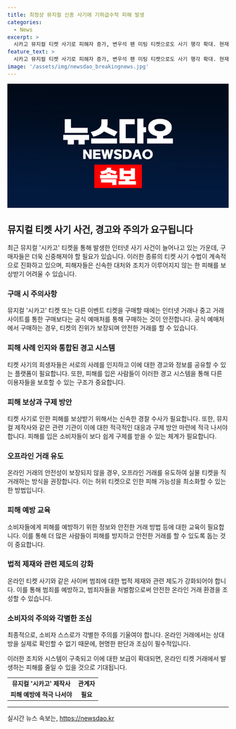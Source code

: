 ```yaml
---
title: 최정상 뮤지컬 신종 사기에 기하급수적 피해 발생
categories:
  - News
excerpt: >
  시카고 뮤지컬 티켓 사기로 피해자 증가, 변우석 팬 미팅 티켓으로도 사기 행각 확대. 현재 수사는 미진한 상황이며, 뮤지컬 제작사도 구제 방안이 없다고 밝힘. 피해를 막기 위해 관심과 주의가 필요한 상황. (150자)
feature_text: >
  시카고 뮤지컬 티켓 사기로 피해자 증가, 변우석 팬 미팅 티켓으로도 사기 행각 확대. 현재 수사는 미진한 상황이며, 뮤지컬 제작사도 구제 방안이 없다고 밝힘. 피해를 막기 위해 관심과 주의가 필요한 상황. (150자)
image: '/assets/img/newsdao_breakingnews.jpg'
---
```


<p><img src="/assets/img/newsdao_breakingnews.jpg" alt="koreaapp 속보" /></p>

<h2 data-ke-size="size26">뮤지컬 티켓 사기 사건, 경고와 주의가 요구됩니다</h2>

<p data-ke-size="size16">최근 뮤지컬 '시카고' 티켓을 통해 발생한 인터넷 사기 사건이 늘어나고 있는 가운데, 구매자들은 더욱 신중해져야 할 필요가 있습니다. 이러한 종류의 티켓 사기 수법이 계속적으로 진화하고 있으며, 피해자들은 신속한 대처와 조치가 이루어지지 않는 한 피해를 보상받기 어려울 수 있습니다.</p>

<h3>구매 시 주의사항</h3>

<p data-ke-size="size16">뮤지컬 '시카고' 티켓 또는 다른 이벤트 티켓을 구매할 때에는 인터넷 거래나 중고 거래 사이트를 통한 구매보다는 공식 예매처를 통해 구매하는 것이 안전합니다. 공식 예매처에서 구매하는 경우, 티켓의 진위가 보장되며 안전한 거래를 할 수 있습니다.</p>

<h3>피해 사례 인지와 통합된 경고 시스템</h3>

<p data-ke-size="size16">티켓 사기의 희생자들은 서로의 사례를 인지하고 이에 대한 경고와 정보를 공유할 수 있는 플랫폼이 필요합니다. 또한, 피해를 입은 사람들이 이러한 경고 시스템을 통해 다른 이용자들을 보호할 수 있는 구조가 중요합니다.</p>

<h3>피해 보상과 구제 방안</h3>

<p data-ke-size="size16">티켓 사기로 인한 피해를 보상받기 위해서는 신속한 경찰 수사가 필요합니다. 또한, 뮤지컬 제작사와 같은 관련 기관이 이에 대한 적극적인 대응과 구제 방안 마련에 적극 나서야 합니다. 피해를 입은 소비자들이 보다 쉽게 구제를 받을 수 있는 체계가 필요합니다.</p>

<h3>오프라인 거래 유도</h3>

<p data-ke-size="size16">온라인 거래의 안전성이 보장되지 않을 경우, 오프라인 거래를 유도하여 실물 티켓을 직거래하는 방식을 권장합니다. 이는 허위 티켓으로 인한 피해 가능성을 최소화할 수 있는 한 방법입니다.</p>

<h3>피해 예방 교육</h3>

<p data-ke-size="size16">소비자들에게 피해를 예방하기 위한 정보와 안전한 거래 방법 등에 대한 교육이 필요합니다. 이를 통해 더 많은 사람들이 피해를 방지하고 안전한 거래를 할 수 있도록 돕는 것이 중요합니다. </p>

<h3>법적 제재와 관련 제도의 강화</h3>

<p data-ke-size="size16">온라인 티켓 사기와 같은 사이버 범죄에 대한 법적 제재와 관련 제도가 강화되어야 합니다. 이를 통해 범죄를 예방하고, 범죄자들을 처벌함으로써 안전한 온라인 거래 환경을 조성할 수 있습니다.</p>

<h3>소비자의 주의와 각별한 조심</h3>

<p data-ke-size="size16">최종적으로, 소비자 스스로가 각별한 주의를 기울여야 합니다. 온라인 거래에서는 상대방을 실제로 확인할 수 없기 때문에, 현명한 판단과 조심이 필수적입니다.</p>

<p data-ke-size="size16">이러한 조치와 시스템이 구축되고 이에 대한 보급이 확대되면, 온라인 티켓 거래에서 발생하는 피해를 줄일 수 있을 것으로 기대됩니다.</p>

<table>
  <tr>
    <td style="text-align: center; height: 17px;"><b>뮤지컬 '시카고' 제작사</b></td>
    <td style="text-align: center; height: 17px;"><b>관계자</b></td>
  </tr>
  <tr>
    <td style="text-align: center; height: 17px;"><b>피해 예방에 적극 나서야</b></td>
    <td style="text-align: center; height: 17px;"><b>필요</b></td>
  </tr>
</table>

<hr>
실시간 뉴스 속보는, <a href="https://newsdao.kr" rel="dofollow">https://newsdao.kr</a>


